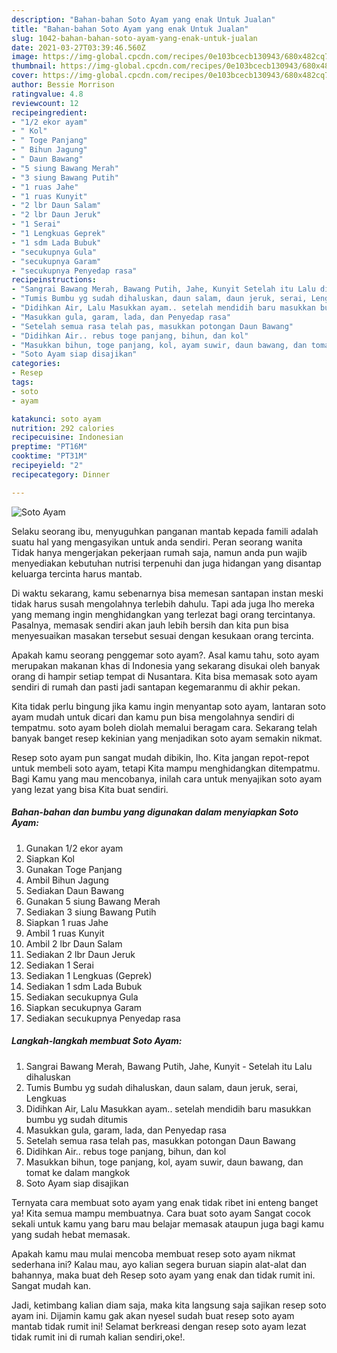 ```yaml
---
description: "Bahan-bahan Soto Ayam yang enak Untuk Jualan"
title: "Bahan-bahan Soto Ayam yang enak Untuk Jualan"
slug: 1042-bahan-bahan-soto-ayam-yang-enak-untuk-jualan
date: 2021-03-27T03:39:46.560Z
image: https://img-global.cpcdn.com/recipes/0e103bcecb130943/680x482cq70/soto-ayam-foto-resep-utama.jpg
thumbnail: https://img-global.cpcdn.com/recipes/0e103bcecb130943/680x482cq70/soto-ayam-foto-resep-utama.jpg
cover: https://img-global.cpcdn.com/recipes/0e103bcecb130943/680x482cq70/soto-ayam-foto-resep-utama.jpg
author: Bessie Morrison
ratingvalue: 4.8
reviewcount: 12
recipeingredient:
- "1/2 ekor ayam"
- " Kol"
- " Toge Panjang"
- " Bihun Jagung"
- " Daun Bawang"
- "5 siung Bawang Merah"
- "3 siung Bawang Putih"
- "1 ruas Jahe"
- "1 ruas Kunyit"
- "2 lbr Daun Salam"
- "2 lbr Daun Jeruk"
- "1 Serai"
- "1 Lengkuas Geprek"
- "1 sdm Lada Bubuk"
- "secukupnya Gula"
- "secukupnya Garam"
- "secukupnya Penyedap rasa"
recipeinstructions:
- "Sangrai Bawang Merah, Bawang Putih, Jahe, Kunyit Setelah itu Lalu dihaluskan"
- "Tumis Bumbu yg sudah dihaluskan, daun salam, daun jeruk, serai, Lengkuas"
- "Didihkan Air, Lalu Masukkan ayam.. setelah mendidih baru masukkan bumbu yg sudah ditumis"
- "Masukkan gula, garam, lada, dan Penyedap rasa"
- "Setelah semua rasa telah pas, masukkan potongan Daun Bawang"
- "Didihkan Air.. rebus toge panjang, bihun, dan kol"
- "Masukkan bihun, toge panjang, kol, ayam suwir, daun bawang, dan tomat ke dalam mangkok"
- "Soto Ayam siap disajikan"
categories:
- Resep
tags:
- soto
- ayam

katakunci: soto ayam 
nutrition: 292 calories
recipecuisine: Indonesian
preptime: "PT16M"
cooktime: "PT31M"
recipeyield: "2"
recipecategory: Dinner

---
```



![Soto Ayam](https://img-global.cpcdn.com/recipes/0e103bcecb130943/680x482cq70/soto-ayam-foto-resep-utama.jpg)

Selaku seorang ibu, menyuguhkan panganan mantab kepada famili adalah suatu hal yang mengasyikan untuk anda sendiri. Peran seorang  wanita Tidak hanya mengerjakan pekerjaan rumah saja, namun anda pun wajib menyediakan kebutuhan nutrisi terpenuhi dan juga hidangan yang disantap keluarga tercinta harus mantab.

Di waktu  sekarang, kamu sebenarnya bisa memesan santapan instan meski tidak harus susah mengolahnya terlebih dahulu. Tapi ada juga lho mereka yang memang ingin menghidangkan yang terlezat bagi orang tercintanya. Pasalnya, memasak sendiri akan jauh lebih bersih dan kita pun bisa menyesuaikan masakan tersebut sesuai dengan kesukaan orang tercinta. 



Apakah kamu seorang penggemar soto ayam?. Asal kamu tahu, soto ayam merupakan makanan khas di Indonesia yang sekarang disukai oleh banyak orang di hampir setiap tempat di Nusantara. Kita bisa memasak soto ayam sendiri di rumah dan pasti jadi santapan kegemaranmu di akhir pekan.

Kita tidak perlu bingung jika kamu ingin menyantap soto ayam, lantaran soto ayam mudah untuk dicari dan kamu pun bisa mengolahnya sendiri di tempatmu. soto ayam boleh diolah memalui beragam cara. Sekarang telah banyak banget resep kekinian yang menjadikan soto ayam semakin nikmat.

Resep soto ayam pun sangat mudah dibikin, lho. Kita jangan repot-repot untuk membeli soto ayam, tetapi Kita mampu menghidangkan ditempatmu. Bagi Kamu yang mau mencobanya, inilah cara untuk menyajikan soto ayam yang lezat yang bisa Kita buat sendiri.

<!--inarticleads1-->

##### Bahan-bahan dan bumbu yang digunakan dalam menyiapkan Soto Ayam:

1. Gunakan 1/2 ekor ayam
1. Siapkan  Kol
1. Gunakan  Toge Panjang
1. Ambil  Bihun Jagung
1. Sediakan  Daun Bawang
1. Gunakan 5 siung Bawang Merah
1. Sediakan 3 siung Bawang Putih
1. Siapkan 1 ruas Jahe
1. Ambil 1 ruas Kunyit
1. Ambil 2 lbr Daun Salam
1. Sediakan 2 lbr Daun Jeruk
1. Sediakan 1 Serai
1. Sediakan 1 Lengkuas (Geprek)
1. Sediakan 1 sdm Lada Bubuk
1. Sediakan secukupnya Gula
1. Siapkan secukupnya Garam
1. Sediakan secukupnya Penyedap rasa




<!--inarticleads2-->

##### Langkah-langkah membuat Soto Ayam:

1. Sangrai Bawang Merah, Bawang Putih, Jahe, Kunyit - Setelah itu Lalu dihaluskan
1. Tumis Bumbu yg sudah dihaluskan, daun salam, daun jeruk, serai, Lengkuas
1. Didihkan Air, Lalu Masukkan ayam.. setelah mendidih baru masukkan bumbu yg sudah ditumis
1. Masukkan gula, garam, lada, dan Penyedap rasa
1. Setelah semua rasa telah pas, masukkan potongan Daun Bawang
1. Didihkan Air.. rebus toge panjang, bihun, dan kol
1. Masukkan bihun, toge panjang, kol, ayam suwir, daun bawang, dan tomat ke dalam mangkok
1. Soto Ayam siap disajikan




Ternyata cara membuat soto ayam yang enak tidak ribet ini enteng banget ya! Kita semua mampu membuatnya. Cara buat soto ayam Sangat cocok sekali untuk kamu yang baru mau belajar memasak ataupun juga bagi kamu yang sudah hebat memasak.

Apakah kamu mau mulai mencoba membuat resep soto ayam nikmat sederhana ini? Kalau mau, ayo kalian segera buruan siapin alat-alat dan bahannya, maka buat deh Resep soto ayam yang enak dan tidak rumit ini. Sangat mudah kan. 

Jadi, ketimbang kalian diam saja, maka kita langsung saja sajikan resep soto ayam ini. Dijamin kamu gak akan nyesel sudah buat resep soto ayam mantab tidak rumit ini! Selamat berkreasi dengan resep soto ayam lezat tidak rumit ini di rumah kalian sendiri,oke!.

